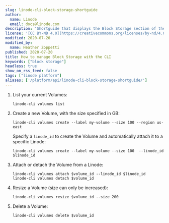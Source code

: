 ```yaml
---
slug: linode-cli-block-storage-shortguide
author:
  name: Linode
  email: docs@linode.com
description: 'Shortguide that displays the Block Storage section of the CLI guide.'
license: '[CC BY-ND 4.0](https://creativecommons.org/licenses/by-nd/4.0)'
modified: 2020-07-20
modified_by:
  name: Heather Zoppetti
published: 2020-07-20
title: How to manage Block Storage with the CLI
keywords: ["block storage"]
headless: true
show_on_rss_feed: false
tags: ["linode platform"]
aliases: ['/platform/api/linode-cli-block-storage-shortguide/']
---
```


1.  List your current Volumes:

        linode-cli volumes list

1.  Create a new Volume, with the size specified in GB:

        linode-cli volumes create --label my-volume --size 100 --region us-east

    Specify a `linode_id` to create the Volume and automatically attach it to a specific Linode:

        linode-cli volumes create --label my-volume --size 100  --linode_id $linode_id

1.  Attach or detach the Volume from a Linode:

        linode-cli volumes attach $volume_id --linode_id $linode_id
        linode-cli volumes detach $volume_id

1.  Resize a Volume (size can only be increased):

        linode-cli volumes resize $volume_id --size 200

1.  Delete a Volume:

        linode-cli volumes delete $volume_id
